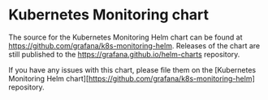 # Kubernetes Monitoring chart

The source for the Kubernetes Monitoring Helm chart can be found at
<https://github.com/grafana/k8s-monitoring-helm>.
Releases of the chart are still published to the <https://grafana.github.io/helm-charts>
repository.

If you have any issues with this chart, please file them on the [Kubernetes Monitoring Helm chart][https://github.com/grafana/k8s-monitoring-helm] repository.
